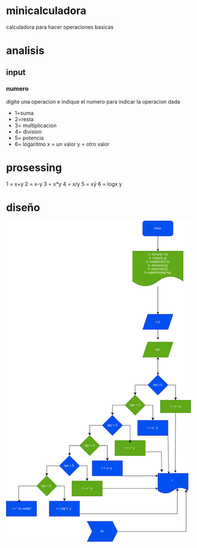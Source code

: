 # minicalculadora
calculadora para hacer  operaciones basicas

# analisis
## input
### numero 
digite una operacion e indique el numero para indicar la operacion dada
- 1=suma
- 2=resta
- 3= multiplicacion 
- 4= division
- 5= potencia
- 6= logaritmo 
x = un valor
y = otro valor 

# prosessing
1 = x+y
2 = x-y
3 = x*y
4 = x/y
5 = xŷ
6 = logx y

# diseño
![diagrama de flujo]( diagrama.png "diagrama de flujo")




